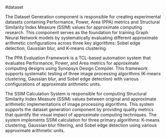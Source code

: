#dataset

The Dataset Generation component is responsible for creating experimental datasets containing Performance, Power, Area (PPA) metrics and Structural Similarity Index Measure (SSIM) values for approximate computing research. This component serves as the foundation for training Graph Neural Network models by systematically evaluating different approximate arithmetic configurations across three key algorithms: Sobel edge detection, Gaussian blur, and K-means clustering.

The PPA Evaluation Framework is a TCL-based automation system that evaluates Performance, Power, and Area metrics for approximate computing designs using Synopsys Design Compiler. This framework supports systematic testing of three image processing algorithms (K-means clustering, Gaussian blur, and Sobel edge detection) with various configurations of approximate arithmetic units.

The SSIM Calculation System is responsible for computing Structural Similarity Index Measure (SSIM) values between original and approximate arithmetic implementations of image processing algorithms. This system supports the dataset generation component by providing quality metrics that quantify the visual impact of approximate computing techniques. The system implements SSIM calculation for three primary algorithms: K-means clustering, Gaussian blur filtering, and Sobel edge detection using various approximate arithmetic units.
